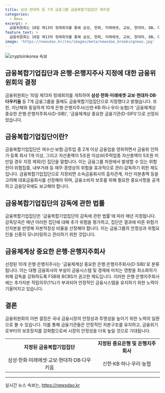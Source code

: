```yaml
---
title: 삼성·현대차 등 7개 금융그룹 금융복합기업집단 재지정
categories:
  - News
excerpt: >
  금융위원회는 10일 제13차 정례회의를 통해 삼성, 한화, 미래에셋, 교보, 현대차, DB, 다우키움 등 7개 금융그룹을 올해도 금융복합기업집단으로 지정했다. 이는 여수신, 보험, 금융업 중 2개 이상을 영위하고 금융위 인허가, 자산총액 등의 조건을 충족한 집단을 말한다. 이에 따라 감독당국은 매년 추가 위험을 평가하고, 금융복합기업집단은 자본적정성 비율을 산정해야 한다. 또한, 10개 은행 및 은행지주사가 금융체계상 중요한 은행 및 금융체계상 중요한 금융기관으로 선정되어 강화된 감독이 이루어졌다.
feature_text: >
  금융위원회는 10일 제13차 정례회의를 통해 삼성, 한화, 미래에셋, 교보, 현대차, DB, 다우키움 등 7개 금융그룹을 올해도 금융복합기업집단으로 지정했다. 이는 여수신, 보험, 금융업 중 2개 이상을 영위하고 금융위 인허가, 자산총액 등의 조건을 충족한 집단을 말한다. 이에 따라 감독당국은 매년 추가 위험을 평가하고, 금융복합기업집단은 자본적정성 비율을 산정해야 한다. 또한, 10개 은행 및 은행지주사가 금융체계상 중요한 은행 및 금융체계상 중요한 금융기관으로 선정되어 강화된 감독이 이루어졌다.
image: 'https://newsdao.kr/res/images/meta/newsdao_breakingnews.jpg'
---
```


<p><img src="https://newsdao.kr/res/images/meta/newsdao_breakingnews.jpg" alt="cryptoinkorea 속보" /></p>

<h2>금융복합기업집단과 은행·은행지주사 지정에 대한 금융위원회의 결정</h2>

<p data-ke-size="size16">금융위원회는 10일 제13차 정례회의를 개최하여 <b>삼성·한화·미래에셋·교보·현대차·DB·다우키움</b> 등 7개 금융그룹을 올해도 금융복합기업집단으로 지정했다고 밝혔습니다. 또한, 지난해와 동일하게 10개 은행·은행지주사(신한·KB·하나·우리·농협)가 '금융체계상 중요한 은행·은행지주회사(D-SIB)', '금융체계상 중요한 금융기관(D-SIFI)'으로 선정되었습니다.</p>

<h2 data-ke-size="size24">금융복합기업집단이란?</h2>

<p data-ke-size="size16">금융복합기업집단은 여수신·보험·금투업 중 2개 이상 금융업을 영위하면서 금융위 인허가·등록 회사 1개 이상, 그리고 자산총액이 5조원 이상(비주력업종 자산총액이 5조원 미만일 경우 지정 제외)인 집단을 말합니다. 이는 금융그룹 차원에서 발생할 수 있는 위험전이·위험집중, 내부거래 등 재무·경영상의 위험을 효과적으로 관리·감독하기 위한 제도입니다. 금융복합기업집단으로 지정되면 소속금융회사의 출자관계, 자산·자본총액 등을 고려해 대표금융회사를 선정해야 하며, 금융소비자 보호를 위해 필요한 중요사항을 공개하고 금융당국에도 보고해야 합니다.</p>

<h2 data-ke-size="size24">금융복합기업집단의 감독에 관한 법률</h2>

<p data-ke-size="size16">금융복합기업집단은 '금융복합기업집단의 감독에 관한 법률'에 따라 매년 지정됩니다. 감독당국은 매년 이러한 집단에 대해 추가 위험을 평가하고, 집단은 결과에 따른 위험가산자본을 반영해 자본적정성 비율을 산정해야 합니다. 이는 금융그룹의 안정성과 위험요인을 신중히 모니터링하고 관리하기 위한 것입니다.</p>

<h2 data-ke-size="size24">금융체계상 중요한 은행·은행지주회사</h2>

<p data-ke-size="size16">선정된 10개 은행·은행지주사는 '금융체계상 중요한 은행·은행지주회사(D-SIB)'로 분류됩니다. 이는 대형 금융회사의 부실이 금융시스템 및 경제에 미치는 영향을 최소화하기 위해 감독을 강화하도록 FSB와 BCBS가 권고한 제도입니다. 이러한 은행·은행지주회사에는 추가자본 적립의무(1%)가 부과되어 안정적인 금융시스템을 유지하기 위한 노력이 기울어지고 있습니다.</p>

<h2 data-ke-size="size24">결론</h2>

<p data-ke-size="size16">금융위원회의 이번 결정은 국내 금융시장의 안정성과 투명성을 높이기 위한 노력의 일환으로 볼 수 있습니다. 이를 통해 금융기관들은 안정적인 자본구조를 유지하고, 금융위기로부터의 보호장치를 강화함으로써 시장의 안정성을 더욱 높일 것으로 기대됩니다.</p>

<table>
<tbody>
<tr>
<td style="text-align: center; height: 17px;"><b>지정된 금융복합기업집단</b></td>
<td style="text-align: center; height: 17px;"><b>지정된 중요은행 및 은행지주회사</b></td>
</tr>
<tr>
<td style="text-align: center; height: 17px;">삼성·한화·미래에셋·교보·현대차·DB·다우키움</td>
<td style="text-align: center; height: 17px;">신한·KB·하나·우리·농협</td>
</tr>
</tbody>
</table>

<hr>
실시간 뉴스 속보는, <a href="https://newsdao.kr" rel="dofollow">https://newsdao.kr</a>


